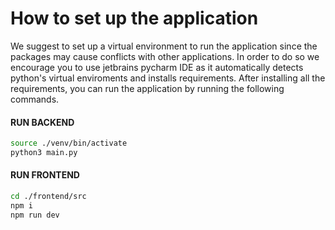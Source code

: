 # How to set up the application
We suggest to set up a virtual environment to run the application since the packages may cause conflicts with other applications. In order to do so we encourage you to use jetbrains pycharm IDE as it automatically detects python's virtual enviroments and installs requirements.
After installing all the requirements, you can run the application by running the following commands.

#### RUN BACKEND
```bash
source ./venv/bin/activate
python3 main.py
```

#### RUN FRONTEND
```bash
cd ./frontend/src
npm i
npm run dev
```
